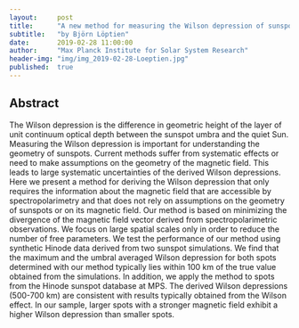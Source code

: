 ```yaml
---
layout:     post
title:      "A new method for measuring the Wilson depression of sunspots"
subtitle:   "by Björn Löptien"
date:       2019-02-28 11:00:00
author:     "Max Planck Institute for Solar System Research"
header-img: "img/img_2019-02-28-Loeptien.jpg"
published:  true
---
```


## Abstract
The Wilson depression is the difference in geometric height of the layer of unit continuum optical depth between the sunspot umbra and the quiet Sun. Measuring the Wilson depression is important for understanding the geometry of sunspots. Current methods suffer from systematic effects or need to make assumptions on the geometry of the magnetic field. This leads to large systematic uncertainties of the derived Wilson depressions. Here we present a method for deriving the Wilson depression that only requires the information about the magnetic field that are accessible by spectropolarimetry and that does not rely on assumptions on the geometry of sunspots or on its magnetic field. Our method is based on minimizing the divergence of the magnetic field vector derived from spectropolarimetric observations. We focus on large spatial scales only in order to reduce the number of free parameters. We test the performance of our method using synthetic Hinode data derived from two sunspot simulations. We find that the maximum and the umbral averaged Wilson depression for both spots determined with our method typically lies within 100 km of the true value obtained from the simulations. In addition, we apply the method to spots from the Hinode sunspot database at MPS. The derived Wilson depressions (500-700 km) are consistent with results typically obtained from the Wilson effect. In our sample, larger spots with a stronger magnetic field exhibit a higher Wilson depression than smaller spots.
